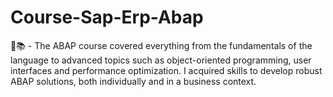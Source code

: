 # Course-Sap-Erp-Abap
🌱📚 - The ABAP course covered everything from the fundamentals of the language to advanced topics such as object-oriented programming, user interfaces and performance optimization. I acquired skills to develop robust ABAP solutions, both individually and in a business context.
